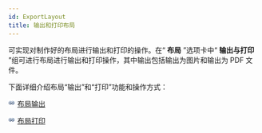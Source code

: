 ```yaml
---
id: ExportLayout
title: 输出和打印布局
---
```

可实现对制作好的布局进行输出和打印的操作。在“ **布局** ”选项卡中“ **输出与打印**
”组可进行布局进行输出和打印操作，其中输出包括输出为图片和输出为 PDF 文件。

下面详细介绍布局“输出”和“打印”功能和操作方式：

![](../../img/smalltitle.png) [布局输出](ExportAsPicbutton)

![](../../img/smalltitle.png) [布局打印](Printbutton)



